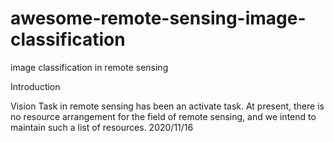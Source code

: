 # awesome-remote-sensing-image-classification
image classification in remote sensing

Introduction

Vision Task in remote sensing has been an activate task. At present, there is no resource arrangement for the field of remote sensing, and we intend to maintain such a list of resources. 2020/11/16

